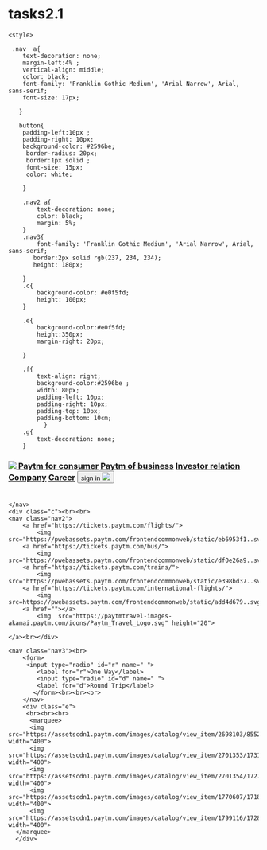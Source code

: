 # tasks2.1
<!DOCTYPE html>
<html lang="en">
<head>
   
    <style>

     .nav  a{
        text-decoration: none;
        margin-left:4% ;
        vertical-align: middle;
        color: black;
        font-family: 'Franklin Gothic Medium', 'Arial Narrow', Arial, sans-serif;
        font-size: 17px;
       
       }
   
       button{
        padding-left:10px ;
        padding-right: 10px;
        background-color: #2596be;
         border-radius: 20px;
         border:1px solid ;
         font-size: 15px;
         color: white;
       
        }

        .nav2 a{
            text-decoration: none;
            color: black;
            margin: 5%;
        }
        .nav3{
            font-family: 'Franklin Gothic Medium', 'Arial Narrow', Arial, sans-serif;
           border:2px solid rgb(237, 234, 234);
           height: 180px;
           
        }
        .c{
            background-color: #e0f5fd;
            height: 100px;
        }

        .e{
            background-color:#e0f5fd;
            height:350px;
            margin-right: 20px;
         
        }
       
        .f{
            text-align: right;
            background-color:#2596be ;
            width: 80px;
            padding-left: 10px;
            padding-right: 10px;
            padding-top: 10px;
            padding-bottom: 10cm;
              }
        .g{
            text-decoration: none;
        }
       
</style>
</head>
<body><h3>
    <nav class="nav">
        <a href="">
            <img src="https://pwebassets.paytm.com/commonwebassets/paytmweb/header/images/logo.svg">
        </a>
        <a href="">Paytm for consumer</a>
        <a href="">Paytm of business</a>
        <a href="">Investor relation</a>
        <a href="">Company</a>
        <a href="">Career</a>
        <a href=""><button>sign in <img src="https://pwebassets.paytm.com/commonwebassets/paytmweb/header/images/logoutImg.svg"></button></a><br><br>
    </h3>

    </nav>
    <div class="c"><br><br>
    <nav class="nav2">
        <a href="https://tickets.paytm.com/flights/">
            <img src="https://pwebassets.paytm.com/frontendcommonweb/static/eb6953f1..svg">Flights
        <a href="https://tickets.paytm.com/bus/">
            <img src="https://pwebassets.paytm.com/frontendcommonweb/static/df0e26a9..svg">Bus
        <a href="https://tickets.paytm.com/trains/">
            <img src="https://pwebassets.paytm.com/frontendcommonweb/static/e398bd37..svg">Train
        <a href="https://tickets.paytm.com/international-flights/">
            <img src=https://pwebassets.paytm.com/frontendcommonweb/static/add4d679..svg>Intl.Flights
        <a href=""></a>
            <img  src="https://paytmtravel-images-akamai.paytm.com/icons/Paytm_Travel_Logo.svg" height="20">
               
    </a><br></div>
   
    <nav class="nav3"><br>
        <form>
         <input type="radio" id="r" name=" ">
            <label for="r">One Way</label>
            <input type="radio" id="d" name=" ">
            <label for="d">Round Trip</label>
           </form><br><br><br>
        </nav>
        <div class="e">
         <br><br><br>
          <marquee>
          <img src="https://assetscdn1.paytm.com/images/catalog/view_item/2698103/8552011565932277.jpg" width="400">
          <img src="https://assetscdn1.paytm.com/images/catalog/view_item/2701353/1731579742271.jpg" width="400">
          <img src="https://assetscdn1.paytm.com/images/catalog/view_item/2701354/1727933098781.jpg" width="400">
          <img src="https://assetscdn1.paytm.com/images/catalog/view_item/1770607/1718869597012.jpg" width="400">
          <img src="https://assetscdn1.paytm.com/images/catalog/view_item/1799116/1728377300975.png" width="400">
      </marquee>
      </div>
           
</nav>
</body>
</html>
